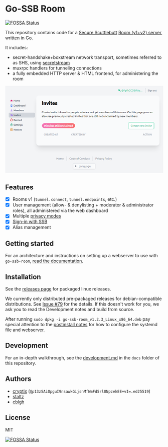 # Go-SSB Room
[![FOSSA Status](https://app.fossa.com/api/projects/git%2Bgithub.com%2Fssb-ngi-pointer%2Fgo-ssb-room.svg?type=shield)](https://app.fossa.com/projects/git%2Bgithub.com%2Fssb-ngi-pointer%2Fgo-ssb-room?ref=badge_shield)


This repository contains code for a [Secure Scuttlebutt](https://ssb.nz) [Room (v1+v2) server](https://github.com/ssb-ngi-pointer/rooms2), written in Go.

It includes:
* secret-handshake+boxstream network transport, sometimes referred to as SHS, using [secretstream](https://github.com/cryptoscope/secretstream)
* muxrpc handlers for tunneling connections
* a fully embedded HTTP server & HTML frontend, for administering the room

![](./docs/screenshot.png)

## Features

* [x] Rooms v1 (`tunnel.connect`, `tunnel.endpoints`, etc.)
* [x] User management (allow- & denylisting + moderator & administrator roles), all administered via the web dashboard
* [x] Multiple [privacy modes](https://ssb-ngi-pointer.github.io/rooms2/#privacy-modes)
* [x] [Sign-in with SSB](https://ssb-ngi-pointer.github.io/ssb-http-auth-spec/)
* [x] Alias management

## Getting started

For an architecture and instructions on setting up a webserver to use with `go-ssb-room`, [read the documentation](./docs).

## Installation

See the [releases page](https://github.com/ssb-ngi-pointer/go-ssb-room/releases) for packaged linux releases.

We currently only distributed pre-packaged releases for debian-compatible distributions. See [Issue #79](https://github.com/ssb-ngi-pointer/go-ssb-room/issues/79) for the details. If this doesn't work for you, we ask you to read the Development notes and build from source.

After running `sudo dpkg -i go-ssb-room_v1.2.3_Linux_x86_64.deb` pay special attention to the [postinstall notes](./docs/debian/postinstall.sh) for how to configure the systemd file and webserver.

## Development

For an in-depth walkthrough, see the [development.md](./docs/development.md) in the `docs` folder of this repository.

## Authors

* [cryptix](https://github.com/cryptix) (`@p13zSAiOpguI9nsawkGijsnMfWmFd5rlUNpzekEE+vI=.ed25519`)
* [staltz](https://github.com/staltz)
* [cblgh](https://github.com/cblgh)

## License

MIT


[![FOSSA Status](https://app.fossa.com/api/projects/git%2Bgithub.com%2Fssb-ngi-pointer%2Fgo-ssb-room.svg?type=large)](https://app.fossa.com/projects/git%2Bgithub.com%2Fssb-ngi-pointer%2Fgo-ssb-room?ref=badge_large)
